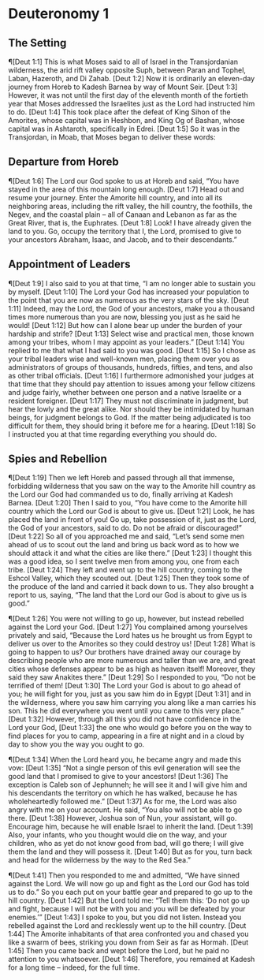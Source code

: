 # Deuteronomy 1

## The Setting
¶[Deut 1:1] This is what Moses said to all of Israel in the Transjordanian wilderness, the arid rift valley opposite Suph, between Paran and Tophel, Laban, Hazeroth, and Di Zahab.
[Deut 1:2] Now it is ordinarily an eleven-day journey from Horeb to Kadesh Barnea by way of Mount Seir.
[Deut 1:3] However, it was not until the first day of the eleventh month of the fortieth year that Moses addressed the Israelites just as the Lord had instructed him to do.
[Deut 1:4] This took place after the defeat of King Sihon of the Amorites, whose capital was in Heshbon, and King Og of Bashan, whose capital was in Ashtaroth, specifically in Edrei.
[Deut 1:5] So it was in the Transjordan, in Moab, that Moses began to deliver these words:

## Departure from Horeb
¶[Deut 1:6] The Lord our God spoke to us at Horeb and said, “You have stayed in the area of this mountain long enough.
[Deut 1:7] Head out and resume your journey. Enter the Amorite hill country, and into all its neighboring areas, including the rift valley, the hill country, the foothills, the Negev, and the coastal plain – all of Canaan and Lebanon as far as the Great River, that is, the Euphrates.
[Deut 1:8] Look! I have already given the land to you. Go, occupy the territory that I, the Lord, promised to give to your ancestors Abraham, Isaac, and Jacob, and to their descendants.”

## Appointment of Leaders
¶[Deut 1:9] I also said to you at that time, “I am no longer able to sustain you by myself.
[Deut 1:10] The Lord your God has increased your population to the point that you are now as numerous as the very stars of the sky.
[Deut 1:11] Indeed, may the Lord, the God of your ancestors, make you a thousand times more numerous than you are now, blessing you just as he said he would!
[Deut 1:12] But how can I alone bear up under the burden of your hardship and strife?
[Deut 1:13] Select wise and practical men, those known among your tribes, whom I may appoint as your leaders.”
[Deut 1:14] You replied to me that what I had said to you was good.
[Deut 1:15] So I chose as your tribal leaders wise and well-known men, placing them over you as administrators of groups of thousands, hundreds, fifties, and tens, and also as other tribal officials.
[Deut 1:16] I furthermore admonished your judges at that time that they should pay attention to issues among your fellow citizens and judge fairly, whether between one person and a native Israelite or a resident foreigner.
[Deut 1:17] They must not discriminate in judgment, but hear the lowly and the great alike. Nor should they be intimidated by human beings, for judgment belongs to God. If the matter being adjudicated is too difficult for them, they should bring it before me for a hearing.
[Deut 1:18] So I instructed you at that time regarding everything you should do.

## Spies and Rebellion
¶[Deut 1:19] Then we left Horeb and passed through all that immense, forbidding wilderness that you saw on the way to the Amorite hill country as the Lord our God had commanded us to do, finally arriving at Kadesh Barnea.
[Deut 1:20] Then I said to you, “You have come to the Amorite hill country which the Lord our God is about to give us.
[Deut 1:21] Look, he has placed the land in front of you! Go up, take possession of it, just as the Lord, the God of your ancestors, said to do. Do not be afraid or discouraged!”
[Deut 1:22] So all of you approached me and said, “Let’s send some men ahead of us to scout out the land and bring us back word as to how we should attack it and what the cities are like there.”
[Deut 1:23] I thought this was a good idea, so I sent twelve men from among you, one from each tribe.
[Deut 1:24] They left and went up to the hill country, coming to the Eshcol Valley, which they scouted out.
[Deut 1:25] Then they took some of the produce of the land and carried it back down to us. They also brought a report to us, saying, “The land that the Lord our God is about to give us is good.”

¶[Deut 1:26] You were not willing to go up, however, but instead rebelled against the Lord your God.
[Deut 1:27] You complained among yourselves privately and said, “Because the Lord hates us he brought us from Egypt to deliver us over to the Amorites so they could destroy us!
[Deut 1:28] What is going to happen to us? Our brothers have drained away our courage by describing people who are more numerous and taller than we are, and great cities whose defenses appear to be as high as heaven itself! Moreover, they said they saw Anakites there.”
[Deut 1:29] So I responded to you, “Do not be terrified of them!
[Deut 1:30] The Lord your God is about to go ahead of you; he will fight for you, just as you saw him do in Egypt
[Deut 1:31] and in the wilderness, where you saw him carrying you along like a man carries his son. This he did everywhere you went until you came to this very place.”
[Deut 1:32] However, through all this you did not have confidence in the Lord your God,
[Deut 1:33] the one who would go before you on the way to find places for you to camp, appearing in a fire at night and in a cloud by day to show you the way you ought to go.

¶[Deut 1:34] When the Lord heard you, he became angry and made this vow:
[Deut 1:35] “Not a single person of this evil generation will see the good land that I promised to give to your ancestors!
[Deut 1:36] The exception is Caleb son of Jephunneh; he will see it and I will give him and his descendants the territory on which he has walked, because he has wholeheartedly followed me.”
[Deut 1:37] As for me, the Lord was also angry with me on your account. He said, “You also will not be able to go there.
[Deut 1:38] However, Joshua son of Nun, your assistant, will go. Encourage him, because he will enable Israel to inherit the land.
[Deut 1:39] Also, your infants, who you thought would die on the way, and your children, who as yet do not know good from bad, will go there; I will give them the land and they will possess it.
[Deut 1:40] But as for you, turn back and head for the wilderness by the way to the Red Sea.”

¶[Deut 1:41] Then you responded to me and admitted, “We have sinned against the Lord. We will now go up and fight as the Lord our God has told us to do.” So you each put on your battle gear and prepared to go up to the hill country.
[Deut 1:42] But the Lord told me: “Tell them this: ‘Do not go up and fight, because I will not be with you and you will be defeated by your enemies.’”
[Deut 1:43] I spoke to you, but you did not listen. Instead you rebelled against the Lord and recklessly went up to the hill country.
[Deut 1:44] The Amorite inhabitants of that area confronted you and chased you like a swarm of bees, striking you down from Seir as far as Hormah.
[Deut 1:45] Then you came back and wept before the Lord, but he paid no attention to you whatsoever.
[Deut 1:46] Therefore, you remained at Kadesh for a long time – indeed, for the full time.
